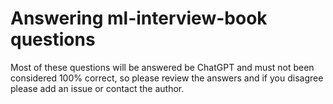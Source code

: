 # Answering ml-interview-book questions
Most of these questions will be answered be ChatGPT and must not been considered 100% correct, so please review the answers and if you disagree please add an issue or contact the author.
